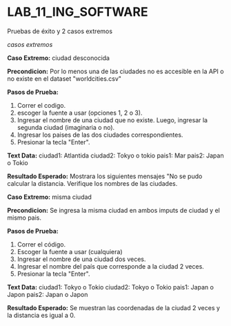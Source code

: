 # LAB_11_ING_SOFTWARE
Pruebas de éxito y 2 casos extremos

*casos extremos*

**Caso Extremo:** ciudad desconocida

**Precondicion:** Por lo menos una de las ciudades no es accesible en la API o no existe en el dataset "worldcities.csv"

**Pasos de Prueba:**
1. Correr el codigo.
2. escoger la fuente a usar (opciones 1, 2 o 3).
3. Ingresar el nombre de una ciudad que no existe. Luego, ingresar la segunda ciudad (imaginaria o no).
4. Ingresar los paises de las dos ciudades correspondientes.
5. Presionar la tecla "Enter".

**Text Data:**
    ciudad1: Atlantida
    ciudad2: Tokyo o tokio
    pais1: Mar
    pais2: Japan o Tokio

**Resultado Esperado:** Mostrara los siguientes mensajes "No se pudo calcular la distancia. Verifique los nombres de las ciudades.

**Caso Extremo:** misma ciudad

**Precondicion:** Se ingresa la misma ciudad en ambos imputs de ciudad y el mismo pais.

**Pasos de Prueba:**
1. Correr el código.
2. Escoger la fuente a usar (cualquiera)
3. Ingresar el nombre de una ciudad dos veces.
4. Ingresar el nombre del país que corresponde a la ciudad 2 veces.
5. Presionar la tecla "Enter".

**Text Data:**
    ciudad1: Tokyo o Tokio
    ciudad2: Tokyo o Tokio
    pais1: Japan o Japon
    pais2: Japan o Japon

**Resultado Esperado:** Se muestran las coordenadas de la ciudad 2 veces y la distancia es igual a 0.